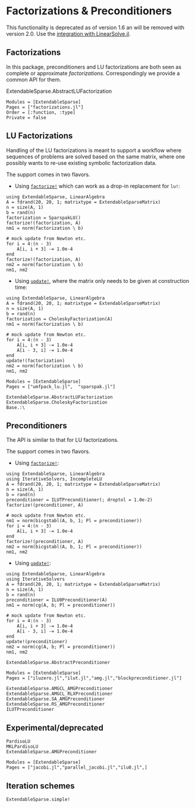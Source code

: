 # Factorizations & Preconditioners

This functionality is deprecated as of version 1.6 an will be removed
with  version 2.0. Use the  [integration with LinearSolve.jl](/linearsolve/#Integration-with-LinearSolve.jl).


## Factorizations

In this package, preconditioners and LU factorizations are both seen
as complete or approximate _factorizations_. Correspondingly we provide a common  API for them.


ExtendableSparse.AbstractLUFactorization
```@autodocs
Modules = [ExtendableSparse]
Pages = ["factorizations.jl"]
Order = [:function, :type]
Private = false
```

## LU Factorizations

Handling of the LU factorizations is meant to support
a workflow where sequences of problems are solved based
on the same matrix, where one possibly wants to re-use
existing symbolic factorization data.

The support comes in two flavors.

  - Using [`factorize!`](@ref) which can work as a drop-in replacement for `lu!`:

```@example
using ExtendableSparse, LinearAlgebra
A = fdrand(20, 20, 1; matrixtype = ExtendableSparseMatrix)
n = size(A, 1)
b = rand(n)
factorization = SparspakLU()
factorize!(factorization, A)
nm1 = norm(factorization \ b)

# mock update from Newton etc.
for i = 4:(n - 3)
    A[i, i + 3] -= 1.0e-4
end
factorize!(factorization, A)
nm2 = norm(factorization \ b)
nm1, nm2
```

  - Using [`update!`](@ref), where the matrix only needs to be given at construction time:

```@example
using ExtendableSparse, LinearAlgebra
A = fdrand(20, 20, 1; matrixtype = ExtendableSparseMatrix)
n = size(A, 1)
b = rand(n)
factorization = CholeskyFactorization(A)
nm1 = norm(factorization \ b)

# mock update from Newton etc.
for i = 4:(n - 3)
    A[i, i + 3] -= 1.0e-4
    A[i - 3, i] -= 1.0e-4
end
update!(factorization)
nm2 = norm(factorization \ b)
nm1, nm2
```

```@autodocs
Modules = [ExtendableSparse]
Pages = ["umfpack_lu.jl",  "sparspak.jl"]
```

```@docs
ExtendableSparse.AbstractLUFactorization
ExtendableSparse.CholeskyFactorization
Base.:\
```

## Preconditioners

The API is similar to that for LU factorizations.

The support comes in two flavors.

  - Using [`factorize!`](@ref):

```@example
using ExtendableSparse, LinearAlgebra
using IterativeSolvers, IncompleteLU
A = fdrand(20, 20, 1; matrixtype = ExtendableSparseMatrix)
n = size(A, 1)
b = rand(n)
preconditioner = ILUTPreconditioner(; droptol = 1.0e-2)
factorize!(preconditioner, A)

# mock update from Newton etc.
nm1 = norm(bicgstabl(A, b, 1; Pl = preconditioner))
for i = 4:(n - 3)
    A[i, i + 3] -= 1.0e-4
end
factorize!(preconditioner, A)
nm2 = norm(bicgstabl(A, b, 1; Pl = preconditioner))
nm1, nm2
```

  - Using [`update!`](@ref):

```@example
using ExtendableSparse, LinearAlgebra
using IterativeSolvers
A = fdrand(20, 20, 1; matrixtype = ExtendableSparseMatrix)
n = size(A, 1)
b = rand(n)
preconditioner = ILU0Preconditioner(A)
nm1 = norm(cg(A, b; Pl = preconditioner))

# mock update from Newton etc.
for i = 4:(n - 3)
    A[i, i + 3] -= 1.0e-4
    A[i - 3, i] -= 1.0e-4
end
update!(preconditioner)
nm2 = norm(cg(A, b; Pl = preconditioner))
nm1, nm2
```

```@docs
ExtendableSparse.AbstractPreconditioner
```

```@autodocs
Modules = [ExtendableSparse]
Pages = ["iluzero.jl","ilut.jl","amg.jl","blockpreconditioner.jl"]
```

```@docs
ExtendableSparse.AMGCL_AMGPreconditioner
ExtendableSparse.AMGCL_RLXPreconditioner
ExtendableSparse.SA_AMGPreconditioner
ExtendableSparse.RS_AMGPreconditioner
ILUTPreconditioner
```


## Experimental/deprecated


```@docs
PardisoLU
MKLPardisoLU
ExtendableSparse.AMGPreconditioner
```


```@autodocs
Modules = [ExtendableSparse]
Pages = ["jacobi.jl","parallel_jacobi.jl","ilu0.jl",]
```

## Iteration schemes
```@docs
ExtendableSparse.simple!
```
